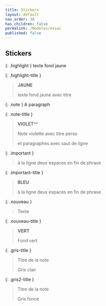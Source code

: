 ```yaml
---
title: Stickers
layout: default
nav_order: 30
has_children: false
permalink: /Modeles/essai
published: false
---
```


## Stickers 

{: .highlight }
texte fond jaune

{: .highlight-title }
> **JAUNE**
>
> texte fond jaune avec titre

{: .note }
A paragraph 

{: .note-title }
> **VIOLET****
>
> Note violette avec titre perso
>
> et  paragraphes avec saut de ligne

{: .important }
> à la ligne deux espaces en fin de phrase

{: .important-title }
> **BLEU**  
>
> à la ligne deux espaces en fin de phrase


{: .nouveau }
> Texte

{: .nouveau-title }
> **VERT**
>
> Fond vert

{: .gris-title }
> Titre de la note
>
> Gris clair

{: .gris2-title }
> Titre de la note
>
> Gris foncé